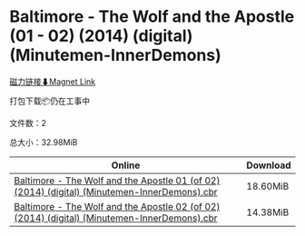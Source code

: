 # Baltimore - The Wolf and the Apostle (01 - 02) (2014) (digital) (Minutemen-InnerDemons)

[磁力链接⬇Magnet Link](magnet:?xt=urn:btih:8ab319eca36729cce368412237b179736a3dd564&dn=Baltimore%20-%20The%20Wolf%20and%20the%20Apostle%20%2801%20-%2002%29%20%282014%29%20%28digital%29%20%28Minutemen-InnerDemons%29)

打包下载📦仍在工事中

文件数：2

总大小：32.98MiB

Online | Download
--- | ---
[Baltimore - The Wolf and the Apostle 01 (of 02) (2014) (digital) (Minutemen-InnerDemons).cbr](https://github.com/alicewish/markdown/blob/master/comic/Baltimore-Wolf-Apostle-01-of-02-2014-digital-Minutemen-InnerDemons-cbr.md) | 18.60MiB
[Baltimore - The Wolf and the Apostle 02 (of 02) (2014) (digital) (Minutemen-InnerDemons).cbr](https://github.com/alicewish/markdown/blob/master/comic/Baltimore-Wolf-Apostle-02-of-02-2014-digital-Minutemen-InnerDemons-cbr.md) | 14.38MiB